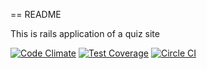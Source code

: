 == README

This is rails application of a quiz site

[![Code Climate](https://codeclimate.com/github/ankv/quizmania/badges/gpa.svg)](https://codeclimate.com/github/ankv/quizmania)
[![Test Coverage](https://codeclimate.com/github/ankv/quizmania/badges/coverage.svg)](https://codeclimate.com/github/ankv/quizmania)
[![Circle CI](https://circleci.com/gh/ankv/quizmania.svg?style=svg)](https://circleci.com/gh/ankv/quizmania)
